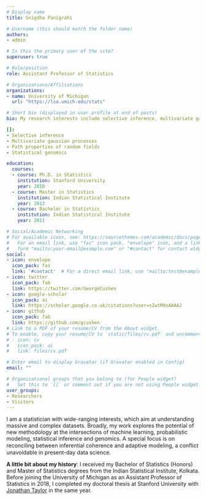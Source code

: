 ```yaml
---
# Display name
title: Snigdha Panigrahi

# Username (this should match the folder name)
authors:
- admin

# Is this the primary user of the site?
superuser: true

# Role/position
role: Assistant Professor of Statistics

# Organizations/Affiliations
organizations:
- name: University of Michigan
  url: "https://lsa.umich.edu/stats"

# Short bio (displayed in user profile at end of posts)
bio: My research interests include selective inference, multivariate gaussian processes and applications in statistical genomics.

[]:
- Selective inference
- Multivariate gaussian processes
- Path properties of random fields
- Statistical genomics

education:
  courses:
  - course: Ph.D. in Statistics
    institution: Stanford University
    year: 2018
  - course: Master in Statistics
    institution: Indian Statistical Institute
    year: 2013
  - course: Bachelor in Statistics
    institution: Indian Statistical Institute
    year: 2011

# Social/Academic Networking
# For available icons, see: https://sourcethemes.com/academic/docs/page-builder/#icons
#   For an email link, use "fas" icon pack, "envelope" icon, and a link in the
#   form "mailto:your-email@example.com" or "#contact" for contact widget.
social:
- icon: envelope
  icon_pack: fas
  link: '#contact'  # For a direct email link, use "mailto:test@example.org".
- icon: twitter
  icon_pack: fab
  link: https://twitter.com/GeorgeCushen
- icon: google-scholar
  icon_pack: ai
  link: https://scholar.google.co.uk/citations?user=sIwtMXoAAAAJ
- icon: github
  icon_pack: fab
  link: https://github.com/gcushen
# Link to a PDF of your resume/CV from the About widget.
# To enable, copy your resume/CV to `static/files/cv.pdf` and uncomment the lines below.
# - icon: cv
#   icon_pack: ai
#   link: files/cv.pdf

# Enter email to display Gravatar (if Gravatar enabled in Config)
email: ""

# Organizational groups that you belong to (for People widget)
#   Set this to `[]` or comment out if you are not using People widget.
user_groups:
- Researchers
- Visitors
---
```


I am a statistician with wide-ranging interests, which aim at understanding massive and complex datasets. Broadly, my work explores the potential of new methodology at the intersections of machine learning, probabilistic modeling, statistical inference and genomics. A special focus is on reconciling between inferential coherence and adaptive modeling, a conﬂict unavoidable in present-day data science. 

**A little bit about my history**: I received my Bachelor of Statistics (Honors) and Master of Statistics degrees from the Indian Statistical Institute, Kolkata. Before joining the University of Michigan as an Assistant Professor of Statistics in 2018, I completed my doctoral thesis at Stanford University with [Jonathan Taylor](http://statweb.stanford.edu/~jtaylo/) in the same year. 

